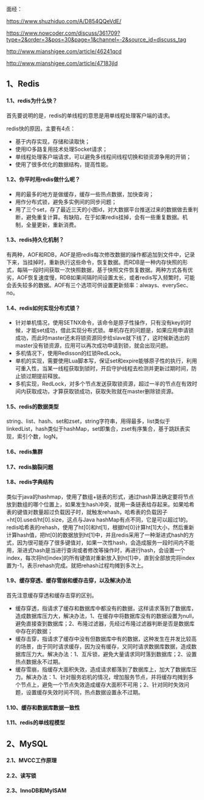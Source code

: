 面经：

https://www.shuzhiduo.com/A/D854QQeVdE/

https://www.nowcoder.com/discuss/361709?type=2&order=3&pos=30&page=1&channel=-2&source_id=discuss_tag

http://www.mianshigee.com/article/46241qcd

http://www.mianshigee.com/article/47183jld



## 1、Redis

#### 1.1、redis为什么快？

首先要说明的是，redis的单线程的意思是用单线程处理客户端的请求。

redis快的原因，主要有4点：

* 基于内存实现，存储和读取快；
* 使用IO多路复用技术处理Socket请求；
* 单线程处理客户端请求，可以避免多线程间线程切换和锁资源争用的开销；
* 使用了很多优化的数据结构，提高性能。

#### 1.2、你平时用redis做什么呢？

* 用的最多的地方是做缓存，缓存一些热点数据，加快查询；
* 用作分布式锁，避免多实例间的同步问题；
* 用了三个set，存了最近三天的小图id，对大数据平台推送过来的数据做去重判断，避免重复计算。有缺陷，在于如果redis挂掉，会有一些重复数据。机制，全量更新，重新消费。

#### 1.3、redis持久化机制？

有两种，AOF和RDB，AOF是把redis每次修改数据的操作都追加到文件中，记录下来，当挂掉时，重新执行这些命令，恢复数据。而RDB是一种内存快照的形式，每隔一段时间获取一次快照数据，基于快照文件恢复数据。两种方式各有优劣，AOF恢复速度慢，RDB如果间隔时间设置太长，或者redis写入频繁时，可能会丢失较多的数据。AOF有三个选项可供设置更新频率：always、everySec、no。

#### 1.4、redis如何实现分布式锁？

* 针对单机情况，使用SETNX命令，该命令是原子性操作，只有没有key的时候，才能set成功，借此实现分布式锁。单机存在的问题是，如果应用申请锁成功，而此时master还未将锁资源同步给slave就下线了，这时候新选出的master没有锁资源，应用可以再次成功申请到锁，就会出现问题。
* 多机情况下，使用Redisson的红锁RedLock。
* 单机的实现，需要使用Lua脚本写，保证set和expire能够原子性的执行，利用可重入性，当某一线程获取到锁时，开启守护线程去检测并更新过期时间，防止锁过期提前释放。
* 多机实现，RedLock，对多个节点发送获取锁资源，超过一半的节点在有效时间内获取成功，才算获取锁成功，获取失败就在master删除锁资源。

#### 1.5、redis的数据类型

string、list、hash、set和zset，string字符串，用得最多，list类似于linkedList，hash类似于hashMap，set即集合，zset有序集合，基于跳跃表实现，索引个数，logN。

#### 1.6、redis集群

#### 1.7、redis脑裂问题

#### 1.8、redis字典结构

类似于java的hashmap，使用了数组+链表的形式，通过hash算法确定要将节点放到数组的哪个位置上，如果发生hash冲突，就用一条链表给存起来。如果哈希表的键值对数量超过负载因子时，就触发rehash，哈希表的负载因子=ht[0].used/ht[0].size，这点与Java hashMap有点不同，它是可以超过1的。redis哈希表的rehash，使用了ht[0]和ht[1]，根据ht[0]计算ht[1]大小，然后重新计算hash值，把ht[0]的数据放到ht[1]中，并且redis采用了一种渐进式hash的方式，因为很可能存了很多键值对，如果一次性hash，会造成服务一段时间内不能用，渐进式hash是当进行查询或者修改等操作时，再进行hash，会设置一个index，每次将ht[index]的所有键值对重新放入到ht[1]中，直到全部放完将index置为-1，表示rehash完成。就把rehash过程均摊到多次上。

#### 1.9、缓存穿透、缓存雪崩和缓存击穿，以及解决办法

首先注意缓存穿透和缓存击穿的区别。

* 缓存穿透，指请求了缓存和数据库中都没有的数据，这样请求落到了数据库，造成数据库压力大，解决办法，1、在缓存中将数据库没有的数据设置为null，避免直接查到数据库；2、布隆过滤器，先经过布隆过滤器判断是否是数据库中存在的数据；
* 缓存击穿，指请求了缓存中没有但数据库中有的数据，这种发生在并发比较高的场景，由于同时请求缓存，因为没有缓存，又同时请求数据库数据，造成数据库压力大。解决办法：1、互斥锁，避免大量请求同时落到数据库；2、设置热点数据永不过期。
* 缓存雪崩，指缓存大面积失效，造成请求都落到了数据库上，加大了数据库压力。解决办法：1、针对服务宕机的情况，增加服务节点，并将缓存均摊到多个节点上，避免一个节点失效造成缓存大面积不可用；2、针对同时失效问题，设置缓存失效时间不同，热点数据设置永不过期。

#### 1.10、缓存和数据库数据一致性

#### 1.11、redis的单线程模型

## 2、MySQL

#### 2.1、MVCC工作原理

#### 2.2、读写锁

#### 2.3、InnoDB和MyISAM

